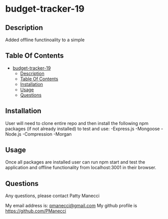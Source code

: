 # budget-tracker-19

## Description

Added offline functinoality to a simple 

## Table Of Contents

- [budget-tracker-19](#budget-tracker-19)
  - [Description](#description)
  - [Table Of Contents](#table-of-contents)
  - [Installation](#installation)
  - [Usage](#usage)
  - [Questions](#questions)

## Installation

User will need to clone entire repo and then install the following npm packages (if not already installed) to test and use: 
-Express.js
-Mongoose
-Node.js
-Compression
-Morgan

## Usage

Once all packages are installed user can run npm start and test the application and offline functionality from localhost:3001 in their browser.

  
## Questions

Any questions, please contact Patty Manecci

My email address is: pmanecci@gmail.com
My github profile is https://github.com/PManecci
